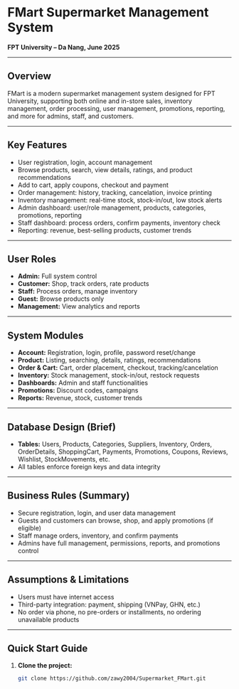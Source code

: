 # FMart Supermarket Management System


**FPT University – Da Nang, June 2025**

---

## Overview

FMart is a modern supermarket management system designed for FPT University, supporting both online and in-store sales, inventory management, order processing, user management, promotions, reporting, and more for admins, staff, and customers.

---

## Key Features

- User registration, login, account management
- Browse products, search, view details, ratings, and product recommendations
- Add to cart, apply coupons, checkout and payment
- Order management: history, tracking, cancelation, invoice printing
- Inventory management: real-time stock, stock-in/out, low stock alerts
- Admin dashboard: user/role management, products, categories, promotions, reporting
- Staff dashboard: process orders, confirm payments, inventory check
- Reporting: revenue, best-selling products, customer trends

---

## User Roles

- **Admin:** Full system control
- **Customer:** Shop, track orders, rate products
- **Staff:** Process orders, manage inventory
- **Guest:** Browse products only
- **Management:** View analytics and reports

---

## System Modules

- **Account:** Registration, login, profile, password reset/change
- **Product:** Listing, searching, details, ratings, recommendations
- **Order & Cart:** Cart, order placement, checkout, tracking/cancelation
- **Inventory:** Stock management, stock-in/out, restock requests
- **Dashboards:** Admin and staff functionalities
- **Promotions:** Discount codes, campaigns
- **Reports:** Revenue, stock, customer trends

---

## Database Design (Brief)

- **Tables:** Users, Products, Categories, Suppliers, Inventory, Orders, OrderDetails, ShoppingCart, Payments, Promotions, Coupons, Reviews, Wishlist, StockMovements, etc.
- All tables enforce foreign keys and data integrity

---

## Business Rules (Summary)

- Secure registration, login, and user data management
- Guests and customers can browse, shop, and apply promotions (if eligible)
- Staff manage orders, inventory, and confirm payments
- Admins have full management, permissions, reports, and promotions control

---

## Assumptions & Limitations

- Users must have internet access
- Third-party integration: payment, shipping (VNPay, GHN, etc.)
- No order via phone, no pre-orders or installments, no ordering unavailable products

---

## Quick Start Guide

1. **Clone the project:**
   ```bash
   git clone https://github.com/zawy2004/Supermarket_FMart.git
